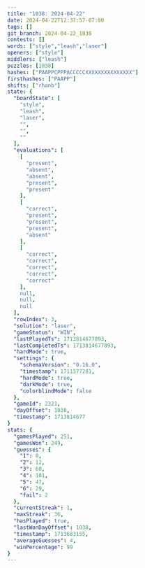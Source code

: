 ```yaml
---
title: "1038: 2024-04-22"
date: 2024-04-22T12:37:57-07:00
tags: []
git_branch: 2024-04-22_1038
contests: []
words: ["style","leash","laser"]
openers: ["style"]
middlers: ["leash"]
puzzles: [1038]
hashes: ["PAAPPCPPPACCCCCXXXXXXXXXXXXXXX"]
firsthashes: ["PAAPP"]
shifts: ["rhanb"]
state: {
  "boardState": [
    "style",
    "leash",
    "laser",
    "",
    "",
    ""
  ],
  "evaluations": [
    [
      "present",
      "absent",
      "absent",
      "present",
      "present"
    ],
    [
      "correct",
      "present",
      "present",
      "present",
      "absent"
    ],
    [
      "correct",
      "correct",
      "correct",
      "correct",
      "correct"
    ],
    null,
    null,
    null
  ],
  "rowIndex": 3,
  "solution": "laser",
  "gameStatus": "WIN",
  "lastPlayedTs": 1713814677893,
  "lastCompletedTs": 1713814677893,
  "hardMode": true,
  "settings": {
    "schemaVersion": "0.16.0",
    "timestamp": 1711377281,
    "hardMode": true,
    "darkMode": true,
    "colorblindMode": false
  },
  "gameId": 2321,
  "dayOffset": 1038,
  "timestamp": 1713814677
}
stats: {
  "gamesPlayed": 251,
  "gamesWon": 249,
  "guesses": {
    "1": 0,
    "2": 12,
    "3": 60,
    "4": 101,
    "5": 47,
    "6": 29,
    "fail": 2
  },
  "currentStreak": 1,
  "maxStreak": 36,
  "hasPlayed": true,
  "lastWonDayOffset": 1038,
  "timestamp": 1713683155,
  "averageGuesses": 4,
  "winPercentage": 99
}
---
```

<!-- more -->
